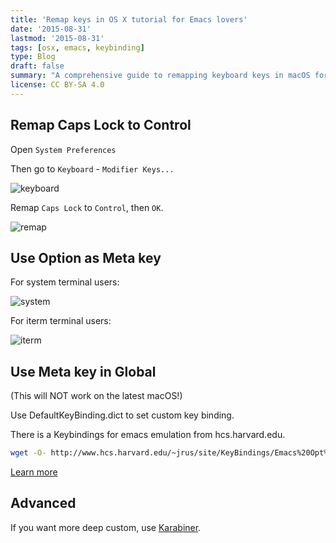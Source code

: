 ```yaml
---
title: 'Remap keys in OS X tutorial for Emacs lovers'
date: '2015-08-31'
lastmod: '2015-08-31'
tags: [osx, emacs, keybinding]
type: Blog
draft: false
summary: "A comprehensive guide to remapping keyboard keys in macOS for Emacs users, improving productivity with custom key bindings and modifiers that provide a more ergonomic editing experience."
license: CC BY-SA 4.0
---
```

## Remap Caps Lock to Control

Open `System Preferences`

Then go to `Keyboard` - `Modifier Keys...`

![keyboard](/static/images/keyboard.webp)

Remap `Caps Lock` to `Control`, then `OK`.

![remap](/static/images/remap.webp)

## Use Option as Meta key

For system terminal users:

![system](/static/images/system.webp)

For iterm terminal users:

![iterm](/static/images/iterm.webp)

## Use Meta key in Global

(This will NOT work on the latest macOS!)

Use DefaultKeyBinding.dict to set custom key binding.

There is a Keybindings for emacs emulation from hcs.harvard.edu.

```bash
wget -O- http://www.hcs.harvard.edu/~jrus/site/KeyBindings/Emacs%20Opt%20Bindings.dict > ~/Library/KeyBindings/DefaultKeyBinding.dict
```

[Learn more](http://osxnotes.net/keybindings.html)

## Advanced

If you want more deep custom, use [Karabiner](https://pqrs.org/osx/karabiner/).

